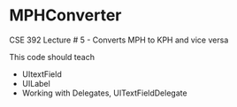 MPHConverter
=========

CSE 392 Lecture # 5 - Converts MPH to KPH and vice versa

This code should teach 
- UItextField
- UILabel
- Working with Delegates, UITextFieldDelegate

